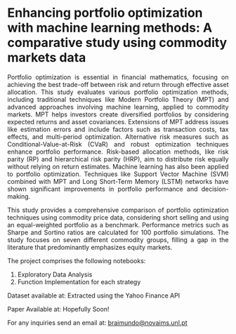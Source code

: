 # Enhancing portfolio optimization with machine learning methods: A comparative study using commodity markets data

<p align="justify">
Portfolio optimization is essential in financial mathematics, focusing on achieving the best trade-off between risk and return through effective asset allocation. This study evaluates various portfolio optimization methods, including traditional techniques like Modern Portfolio Theory (MPT) and advanced approaches involving machine learning, applied to commodity markets. MPT helps investors create diversified portfolios by considering expected returns and asset covariances. Extensions of MPT address issues like estimation errors and include factors such as transaction costs, tax effects, and multi-period optimization. Alternative risk measures such as Conditional-Value-at-Risk (CVaR) and robust optimization techniques enhance portfolio performance. Risk-based allocation methods, like risk parity (RP) and hierarchical risk parity (HRP), aim to distribute risk equally without relying on return estimates. Machine learning has also been applied to portfolio optimization. Techniques like Support Vector Machine (SVM) combined with MPT and Long Short-Term Memory (LSTM) networks have shown significant improvements in portfolio performance and decision-making.
<p align="justify">
This study provides a comprehensive comparison of portfolio optimization techniques using commodity price data, considering short selling and using an equal-weighted portfolio as a benchmark. Performance metrics such as Sharpe and Sortino ratios are calculated for 100 portfolio simulations. The study focuses on seven different commodity groups, filling a gap in the literature that predominantly emphasizes equity markets.
<p align="justify">
The project comprises the following notebooks:

1) Exploratory Data Analysis
2) Function Implementation for each strategy

Dataset available at: Extracted using the Yahoo Finance API

Paper Available at: Hopefully Soon!

For any inquiries send an email at: braimundo@novaims.unl.pt
